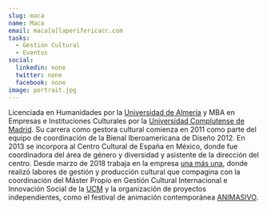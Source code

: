```yaml
---
slug: maca
name: Maca
email: maca[a]laperifericacc.com
tasks:
  - Gestión Cultural
  - Eventos
social:
  linkedin: none
  twitter: none
  facebook: none
image: portrait.jpg
---
```


Licenciada en Humanidades por la [Universidad de Almería](https://www.ual.es/) y
MBA en Empresas e Instituciones Culturales por la [Universidad Complutense de
Madrid](https://www.ucm.es/). Su carrera como gestora cultural comienza en 2011
como parte del equipo de coordinación de la Bienal Iberoamericana de Diseño 2012.
En 2013 se incorpora al Centro Cultural de España en México, donde fue
coordinadora del área de género y diversidad y asistente de la dirección del
centro. Desde marzo de 2018 trabaja en la empresa [una más
una](https://unamasuna.com/), donde realizó labores de gestión y producción
cultural que compagina con la coordinación del Máster Propio en Gestión Cultural
Internacional e Innovación Social de la [UCM](https://www.ucm.es/) y la
organización de proyectos independientes, como el festival de animación
contemporánea [ANIMASIVO](https://www.animasivo.net/).

